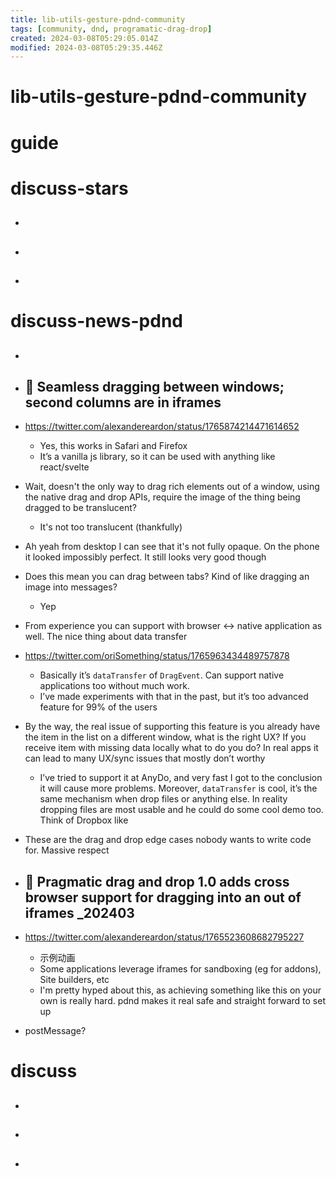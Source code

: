 ```yaml
---
title: lib-utils-gesture-pdnd-community
tags: [community, dnd, programatic-drag-drop]
created: 2024-03-08T05:29:05.014Z
modified: 2024-03-08T05:29:35.446Z
---
```


# lib-utils-gesture-pdnd-community

# guide

# discuss-stars
- ## 

- ## 

- ## 
# discuss-news-pdnd
- ## 

- ## 🌰 Seamless dragging between windows; second columns are in iframes
- https://twitter.com/alexandereardon/status/1765874214471614652
  - Yes, this works in Safari and Firefox
  - It’s a vanilla js library, so it can be used with anything like react/svelte
- Wait, doesn't the only way to drag rich elements out of a window, using the native drag and drop APIs, require the image of the thing being dragged to be translucent?
  - It's not too translucent (thankfully)
- Ah yeah from desktop I can see that it's not fully opaque. On the phone it looked impossibly perfect. It still looks very good though

- Does this mean you can drag between tabs? Kind of like dragging an image into messages?
  - Yep

- From experience you can support with browser <-> native application as well. The nice thing about data transfer

- https://twitter.com/oriSomething/status/1765963434489757878
  - Basically it’s `dataTransfer` of `DragEvent`. Can support native applications too without much work. 
  - I’ve made experiments with that in the past, but it’s too advanced feature for 99% of the users
- By the way, the real issue of supporting this feature is you already have the item in the list on a different window, what is the right UX? If you receive item with missing data locally what to do you do? In real apps it can lead to many UX/sync issues that mostly don’t worthy
  -  I’ve tried to support it at AnyDo, and very fast I got to the conclusion it will cause more problems. Moreover,  `dataTransfer` is cool, it’s the same mechanism when drop files or anything else. In reality dropping files are most usable and he could do some cool demo too. Think of Dropbox like

- These are the drag and drop edge cases nobody wants to write code for. Massive respect 

- ## 🌰 Pragmatic drag and drop 1.0 adds cross browser support for dragging into an out of iframes _202403
- https://twitter.com/alexandereardon/status/1765523608682795227
  - 示例动画
  - Some applications leverage iframes for sandboxing (eg for addons), Site builders, etc
  - I'm pretty hyped about this, as achieving something like  this on your own is really hard. pdnd makes it real safe and straight forward to set up

- postMessage?
# discuss
- ## 

- ## 

- ## 
